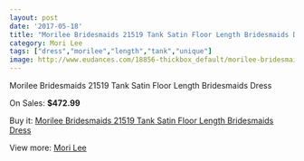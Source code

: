 ```yaml
---
layout: post
date: '2017-05-18'
title: "Morilee Bridesmaids 21519 Tank Satin Floor Length Bridesmaids Dress"
category: Mori Lee
tags: ["dress","morilee","length","tank","unique"]
image: http://www.eudances.com/18856-thickbox_default/morilee-bridesmaids-21519-tank-satin-floor-length-bridesmaids-dress.jpg
---
```

Morilee Bridesmaids 21519 Tank Satin Floor Length Bridesmaids Dress

On Sales: **$472.99**
<a href="https://www.eudances.com/en/mori-lee/5605-morilee-bridesmaids-21519-tank-satin-floor-length-bridesmaids-dress.html"><amp-img layout="responsive" width="600" height="600" src="//www.eudances.com/18856-thickbox_default/morilee-bridesmaids-21519-tank-satin-floor-length-bridesmaids-dress.jpg" alt="Morilee Bridesmaids 21519 Tank Satin Floor Length Bridesmaids Dress 0" /></a>
<a href="https://www.eudances.com/en/mori-lee/5605-morilee-bridesmaids-21519-tank-satin-floor-length-bridesmaids-dress.html"><amp-img layout="responsive" width="600" height="600" src="//www.eudances.com/18858-thickbox_default/morilee-bridesmaids-21519-tank-satin-floor-length-bridesmaids-dress.jpg" alt="Morilee Bridesmaids 21519 Tank Satin Floor Length Bridesmaids Dress 1" /></a>
<a href="https://www.eudances.com/en/mori-lee/5605-morilee-bridesmaids-21519-tank-satin-floor-length-bridesmaids-dress.html"><amp-img layout="responsive" width="600" height="600" src="//www.eudances.com/18857-thickbox_default/morilee-bridesmaids-21519-tank-satin-floor-length-bridesmaids-dress.jpg" alt="Morilee Bridesmaids 21519 Tank Satin Floor Length Bridesmaids Dress 2" /></a>

Buy it: [Morilee Bridesmaids 21519 Tank Satin Floor Length Bridesmaids Dress](https://www.eudances.com/en/mori-lee/5605-morilee-bridesmaids-21519-tank-satin-floor-length-bridesmaids-dress.html "Morilee Bridesmaids 21519 Tank Satin Floor Length Bridesmaids Dress")

View more: [Mori Lee](https://www.eudances.com/en/65-mori-lee "Mori Lee")